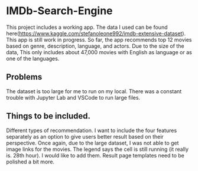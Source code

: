 # IMDb-Search-Engine

This project includes a working app. The data I used can be found here(https://www.kaggle.com/stefanoleone992/imdb-extensive-dataset). This app is still work in progress.
So far, the app recommends top 12 movies based on genre, description, language, and actors. Due to the size of the data, This only includes about 47,000 movies with English as language or as one of the languages.

## Problems
 
The dataset is too large for me to run on my local. There was a constant trouble with Jupyter Lab and VSCode to run large files.

## Things to be included.

Different types of recommendation. I want to include the four features separately as an option to give users better result based on their perspective. Once again, due to the large dataset, I was not able to get image links for the movies. The legend says the cell is still running (it really is. 28th hour). I would like to add them. Result page templates need to be polished a bit more.
